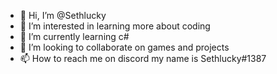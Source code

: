 - 👋 Hi, I’m @Sethlucky
- 👀 I’m interested in learning more about coding
- 🌱 I’m currently learning c#
- 💞️ I’m looking to collaborate on games and projects
- 📫 How to reach me on discord my name is Sethlucky#1387

<!---
Sethlucky/Sethlucky is a ✨ special ✨ repository because its `README.md` (this file) appears on your GitHub profile.
You can click the Preview link to take a look at your changes.
--->
